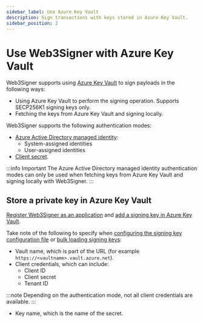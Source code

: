```yaml
---
sidebar_label: Use Azure Key Vault
description: Sign transactions with keys stored in Azure Key Vault.
sidebar_position: 2
---
```


# Use Web3Signer with Azure Key Vault

Web3Signer supports using [Azure Key Vault](https://azure.microsoft.com/en-au/services/key-vault/)
to sign payloads in the following ways:

- Using Azure Key Vault to perform the signing operation. Supports SECP256K1 signing keys only.
- Fetching the keys from Azure Key Vault and signing locally.

Web3Signer supports the following authentication modes:

- [Azure Active Directory managed identity]:
  - System-assigned identities
  - User-assigned identities
- [Client secret].

:::info Important
The Azure Active Directory managed identity authentication modes can only be used when fetching keys
from Azure Key Vault and signing locally with Web3Signer.
:::

## Store a private key in Azure Key Vault

[Register Web3Signer as an application] and [add a signing key in Azure Key Vault].

Take note of the following to specify when [configuring the signing key configuration file] or
[bulk loading signing keys]:

- Vault name, which is part of the URL (for example `https://<vaultname>.vault.azure.net`).
- Client credentials, which can include:
  - Client ID
  - Client secret
  - Tenant ID

:::note
Depending on the authentication mode, not all client credentials are available.
:::

- Key name, which is the name of the secret.

<!-- links -->

[configuring the signing key configuration file]: ../use-signing-keys#azure-key-vault
[bulk loading signing keys]: ../use-signing-keys#bulk-load-keys
[Register Web3Signer as an application]: https://docs.microsoft.com/en-us/azure/key-vault/general/authentication
[add a signing key in Azure Key Vault]: https://docs.microsoft.com/en-us/azure/key-vault/secrets/quick-create-portal#add-a-secret-to-key-vault
[Client secret]: https://docs.microsoft.com/en-us/azure/key-vault/secrets/about-secrets
[Azure Active Directory managed identity]: https://docs.microsoft.com/en-us/azure/app-service/overview-managed-identity?tabs=dotnet

